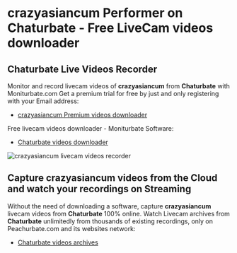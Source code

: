 # crazyasiancum Performer on Chaturbate - Free LiveCam videos downloader

## Chaturbate Live Videos Recorder

Monitor and record livecam videos of **crazyasiancum** from **Chaturbate** with Moniturbate.com
Get a premium trial for free by just and only registering with your Email address:
* [crazyasiancum Premium videos downloader](https://moniturbate.com/request-demo-licence-key.html)

Free livecam videos downloader - Moniturbate Software:
* [Chaturbate videos downloader](https://moniturbate.com/moniturbate-download-software.html)

![crazyasiancum livecam videos recorder](https://peachurnet.com/templates/moniturbate-software.png)


## Capture crazyasiancum videos from the Cloud and watch your recordings on Streaming

Without the need of downloading a software, capture **crazyasiancum** livecam videos from **Chaturbate** 100% online.
Watch Livecam archives from **Chaturbate** unlimitedly from thousands of existing recordings, only on Peachurbate.com and its websites network:
* [Chaturbate videos archives](https://peachurnet.com/)